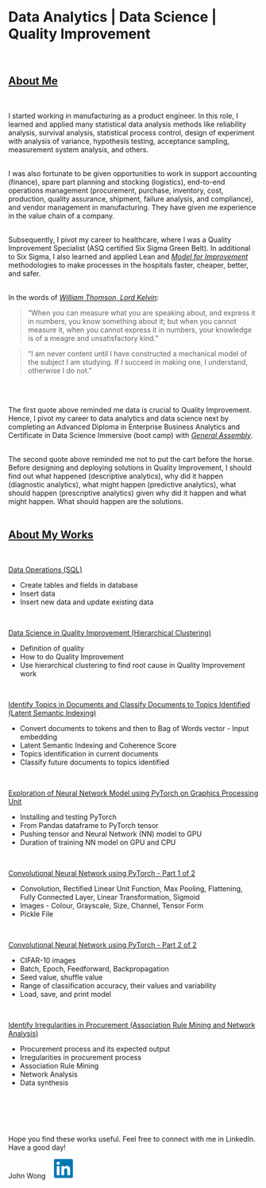 # **Data Analytics | Data Science | Quality Improvement**
<br>

## <u>**About Me**</u>
<br>

I started working in manufacturing as a product engineer. In this role, I learned and applied many statistical data analysis methods like reliability analysis, survival analysis, statistical process control, design of experiment with analysis of variance, hypothesis testing, acceptance sampling, measurement system analysis, and others.
<br>
<br>

I was also fortunate to be given opportunities to work in support accounting (finance), spare part planning and stocking (logistics), end-to-end operations management (procurement, purchase, inventory, cost, production, quality assurance, shipment, failure analysis, and compliance), and vendor management in manufacturing. They have given me experience in the value chain of a company.
<br>
<br>

Subsequently, I pivot my career to healthcare, where I was a Quality Improvement Specialist (ASQ certified Six Sigma Green Belt). In additional to Six Sigma, I also learned and applied Lean and *[Model for Improvement](https://www.ihi.org/resources/how-to-improve)* methodologies to make processes in the hospitals faster, cheaper, better, and safer.
<br>
<br>

In the words of *[William Thomson, Lord Kelvin](https://physicsworld.com/a/in-praise-of-lord-kelvin/)*:

> “When you can measure what you are speaking about, and express it in numbers, you know something about it; but when you cannot measure it, when you cannot express it in numbers, your knowledge is of a meagre and unsatisfactory kind.”

> “I am never content until I have constructed a mechanical model of the subject I am studying. If I succeed in making one, I understand, otherwise I do not.”

<br>
<br>

The first quote above reminded me data is crucial to Quality Improvement. Hence, I pivot my career to data analytics and data science next by completing an Advanced Diploma in Enterprise Business Analytics and Certificate in Data Science Immersive (boot camp) with *[General Assembly](https://generalassemb.ly/)*.
<br>
<br>

The second quote above reminded me not to put the cart before the horse. Before designing and deploying solutions in Quality Improvement, I should find out what happened (descriptive analytics), why did it happen (diagnostic analytics), what might happen (predictive analytics), what should happen (prescriptive analytics) given why did it happen and what might happen. What should happen are the solutions.
<br>
<br>

## <u>**About My Works**</u>
<br>

[Data Operations (SQL)](https://github.com/johnwck/my_da_ds_work/tree/master/my_projects_github_pages/data_operations)
* Create tables and fields in database
* Insert data
* Insert new data and update existing data
<br>

[Data Science in Quality Improvement (Hierarchical Clustering)](https://github.com/johnwck/my_da_ds_work/tree/master/my_projects_github_pages/hierarchical_clustering)
* Definition of quality
* How to do Quality Improvement
* Use hierarchical clustering to find root cause in Quality Improvement work
<br>

[Identify Topics in Documents and Classify Documents to Topics Identified (Latent Semantic Indexing)](https://github.com/johnwck/my_da_ds_work/tree/master/my_projects_github_pages/latent_semantic_indexing)
* Convert documents to tokens and then to Bag of Words vector - Input embedding
* Latent Semantic Indexing and Coherence Score
* Topics identification in current documents
* Classify future documents to topics identified
<br>

[Exploration of Neural Network Model using PyTorch on Graphics Processing Unit](https://github.com/johnwck/my_da_ds_work/tree/master/my_projects_github_pages/pytorch_neural_network_model_on_gpu)
* Installing and testing PyTorch
* From Pandas dataframe to PyTorch tensor
* Pushing tensor and Neural Network (NN) model to GPU
* Duration of training NN model on GPU and CPU
<br>

[Convolutional Neural Network using PyTorch - Part 1 of 2](https://github.com/johnwck/my_da_ds_work/tree/master/my_projects_github_pages/pytorch_convolutional_neural_network_part_1)
* Convolution, Rectified Linear Unit Function, Max Pooling, Flattening, Fully Connected Layer, Linear Transformation, Sigmoid
* Images - Colour, Grayscale, Size, Channel, Tensor Form
* Pickle File
<br>

[Convolutional Neural Network using PyTorch - Part 2 of 2](https://github.com/johnwck/my_da_ds_work/tree/master/my_projects_github_pages/pytorch_convolutional_neural_network_part_2)
* CIFAR-10 images
* Batch, Epoch, Feedforward, Backpropagation
* Seed value, shuffle value
* Range of classification accuracy, their values and variability
* Load, save, and print model
<br>

[Identify Irregularities in Procurement (Association Rule Mining and Network Analysis)](https://github.com/johnwck/my_da_ds_work/tree/master/my_projects_github_pages/association_rule_mining_network_analysis_procurement)
* Procurement process and its expected output
* Irregularities in procurement process
* Association Rule Mining
* Network Analysis
* Data synthesis
<br>
<br>
<br>
<br>

Hope you find these works useful. Feel free to connect with me in LinkedIn. Have a good day!
<br>

John Wong &nbsp;&nbsp; [<img src='linkedin.png' height="40">](https://www.linkedin.com/in/wongchikeongjohn)
<br>
